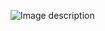 ![Image description]([image_url](https://github.com/Mirazul62/Jenkins-GitHub-Integration-Send-Mail-Notification-to-Last-Committer-Email/issues/2))

